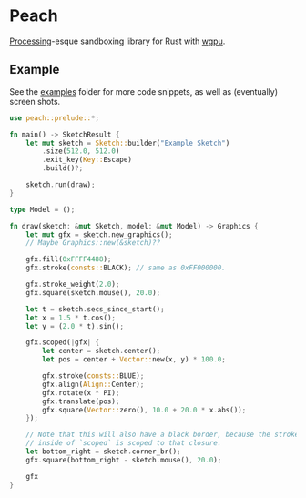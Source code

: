 # Peach

[Processing](https://processing.org)-esque sandboxing library for Rust with [wgpu](https://github.com/gfx-rs/wgpu-rs).

## Example

See the [examples](examples/) folder for more code snippets, as well as (eventually) screen shots.

```rust
use peach::prelude::*;

fn main() -> SketchResult {
    let mut sketch = Sketch::builder("Example Sketch")
        .size(512.0, 512.0)
        .exit_key(Key::Escape)
        .build()?;

    sketch.run(draw);
}

type Model = ();

fn draw(sketch: &mut Sketch, model: &mut Model) -> Graphics {
    let mut gfx = sketch.new_graphics();
    // Maybe Graphics::new(&sketch)??

    gfx.fill(0xFFFF4488);
    gfx.stroke(consts::BLACK); // same as 0xFF000000.

    gfx.stroke_weight(2.0);
    gfx.square(sketch.mouse(), 20.0);

    let t = sketch.secs_since_start();
    let x = 1.5 * t.cos();
    let y = (2.0 * t).sin();

    gfx.scoped(|gfx| {
        let center = sketch.center();
        let pos = center + Vector::new(x, y) * 100.0;

        gfx.stroke(consts::BLUE);
        gfx.align(Align::Center);
        gfx.rotate(x * PI);
        gfx.translate(pos);
        gfx.square(Vector::zero(), 10.0 + 20.0 * x.abs());
    });

    // Note that this will also have a black border, because the stroke set
    // inside of `scoped` is scoped to that closure.
    let bottom_right = sketch.corner_br();
    gfx.square(bottom_right - sketch.mouse(), 20.0);

    gfx
}
```

